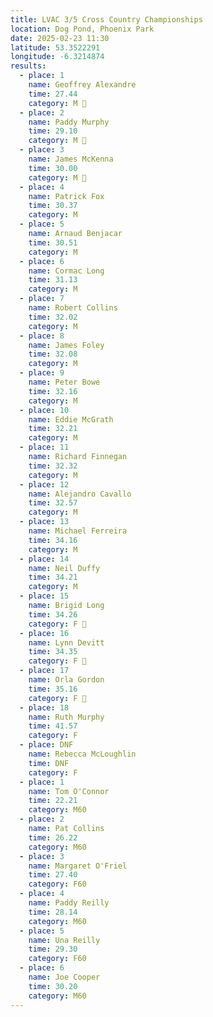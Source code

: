 ```yaml
---
title: LVAC 3/5 Cross Country Championships
location: Dog Pond, Phoenix Park
date: 2025-02-23 11:30
latitude: 53.3522291
longitude: -6.3214874
results:
  - place: 1
    name: Geoffrey Alexandre
    time: 27.44
    category: M 🥇
  - place: 2
    name: Paddy Murphy
    time: 29.10
    category: M 🥈
  - place: 3
    name: James McKenna
    time: 30.00
    category: M 🥉
  - place: 4
    name: Patrick Fox
    time: 30.37
    category: M
  - place: 5
    name: Arnaud Benjacar
    time: 30.51
    category: M
  - place: 6
    name: Cormac Long
    time: 31.13
    category: M
  - place: 7
    name: Robert Collins
    time: 32.02
    category: M
  - place: 8
    name: James Foley
    time: 32.08
    category: M
  - place: 9
    name: Peter Bowe
    time: 32.16
    category: M
  - place: 10
    name: Eddie McGrath
    time: 32.21
    category: M
  - place: 11
    name: Richard Finnegan
    time: 32.32
    category: M
  - place: 12
    name: Alejandro Cavallo
    time: 32.57
    category: M
  - place: 13
    name: Michael Ferreira
    time: 34.16
    category: M
  - place: 14
    name: Neil Duffy
    time: 34.21
    category: M
  - place: 15
    name: Brigid Long
    time: 34.26
    category: F 🥇
  - place: 16
    name: Lynn Devitt
    time: 34.35
    category: F 🥈
  - place: 17
    name: Orla Gordon
    time: 35.16
    category: F 🥉
  - place: 18
    name: Ruth Murphy
    time: 41.57
    category: F
  - place: DNF
    name: Rebecca McLoughlin
    time: DNF
    category: F
  - place: 1
    name: Tom O'Connor
    time: 22.21
    category: M60
  - place: 2
    name: Pat Collins
    time: 26.22
    category: M60
  - place: 3
    name: Margaret O'Friel
    time: 27.40
    category: F60
  - place: 4
    name: Paddy Reilly
    time: 28.14
    category: M60
  - place: 5
    name: Una Reilly
    time: 29.30
    category: F60
  - place: 6
    name: Joe Cooper
    time: 30.20
    category: M60
---
```

